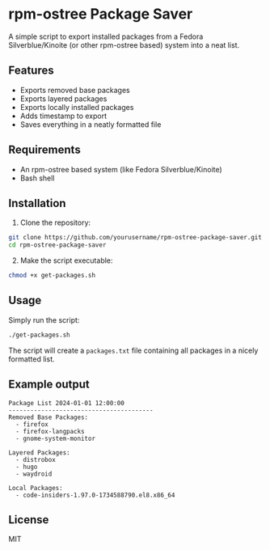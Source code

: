 # rpm-ostree Package Saver

A simple script to export installed packages from a Fedora Silverblue/Kinoite (or other rpm-ostree based) system into a neat list.

## Features

- Exports removed base packages
- Exports layered packages
- Exports locally installed packages
- Adds timestamp to export
- Saves everything in a neatly formatted file

## Requirements

- An rpm-ostree based system (like Fedora Silverblue/Kinoite)
- Bash shell

## Installation

1. Clone the repository:
```bash
git clone https://github.com/yourusername/rpm-ostree-package-saver.git
cd rpm-ostree-package-saver
```

2. Make the script executable:
```bash
chmod +x get-packages.sh
```

## Usage

Simply run the script:

```bash
./get-packages.sh
```

The script will create a `packages.txt` file containing all packages in a nicely formatted list.

## Example output

```
Package List 2024-01-01 12:00:00
----------------------------------------
Removed Base Packages:
  - firefox
  - firefox-langpacks
  - gnome-system-monitor

Layered Packages:
  - distrobox
  - hugo
  - waydroid

Local Packages:
  - code-insiders-1.97.0-1734588790.el8.x86_64
```

## License

MIT
